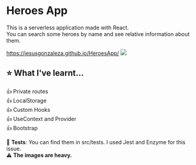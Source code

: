 # Heroes App
This is a serverless application made with React. \
You can search some heroes by name and see relative information about them.

 https://jesusgonzaleza.github.io/HeroesApp/
![](HeroesApp.gif)


## :star: What I've learnt...

:+1: Private routes \
:+1: LocalStorage \
:+1: Custom Hooks \
:+1: UseContext and Provider \
:+1: Bootstrap 

:microscope: **Tests**: You can find them in src/tests. I used Jest and Enzyme for this issue. \
:warning: **The images are heavy.**
